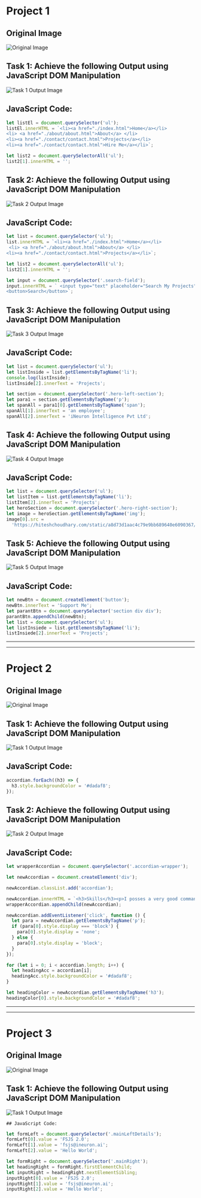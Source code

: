 # Project 1

## Original Image

![Original Image](./firstAssignmentImage/output%20-%20original.png)

## Task 1: Achieve the following Output using JavaScript DOM Manipulation

![Task 1 Output Image](./firstAssignmentImage/task1Output.png)

## JavaScript Code:

```js
let listEl = document.querySelector('ul');
listEl.innerHTML = `<li><a href="./index.html">Home</a></li>
<li> <a href="./about/about.html">About</a> </li>
<li><a href="./contact/contact.html">Projects</a></li>
<li><a href="./contact/contact.html">Hire Me</a></li>`;

let list2 = document.querySelectorAll('ul');
list2[1].innerHTML = '';
```

## Task 2: Achieve the following Output using JavaScript DOM Manipulation

![Task 2 Output Image](./firstAssignmentImage/task2Output.png)

## JavaScript Code:

```js
let list = document.querySelector('ul');
list.innerHTML = `<li><a href="./index.html">Home</a></li>
 <li> <a href="./about/about.html">About</a> </li>
<li><a href="./contact/contact.html">Projects</a></li>`;

let list2 = document.querySelectorAll('ul');
list2[1].innerHTML = '';

let input = document.querySelector('.search-field');
input.innerHTML = ` <input type="text" placeholder="Search My Projects" />
<button>Search</button>`;
```

## Task 3: Achieve the following Output using JavaScript DOM Manipulation

![Task 3 Output Image](./firstAssignmentImage/task3Output.png)

## JavaScript Code:

```js
let list = document.querySelector('ul');
let listInside = list.getElementsByTagName('li');
console.log(listInside);
listInside[2].innerText = 'Projects';

let section = document.querySelector('.hero-left-section');
let para1 = section.getElementsByTagName('p');
let spanAll = para1[0].getElementsByTagName('span');
spanAll[1].innerText = 'an employee';
spanAll[2].innerText = 'iNeuron Intelligence Pvt Ltd';
```

## Task 4: Achieve the following Output using JavaScript DOM Manipulation

![Task 4 Output Image](./firstAssignmentImage/task4Output.png)

## JavaScript Code:

```js
let list = document.querySelector('ul');
let listItem = list.getElementsByTagName('li');
listItem[2].innerText = 'Projects';
let heroSection = document.querySelector('.hero-right-section');
let image = heroSection.getElementsByTagName('img');
image[0].src =
  'https://hiteshchoudhary.com/static/a8d73d1aac4c79e9bb689640e6090367/2eaab/person-image.jpg';
```

## Task 5: Achieve the following Output using JavaScript DOM Manipulation

![Task 5 Output Image](./firstAssignmentImage/task5Output.png)

## JavaScript Code:

```js
let newBtn = document.createElement('button');
newBtn.innerText = 'Support Me';
let parantBtn = document.querySelector('section div div');
parantBtn.appendChild(newBtn);
let list = document.querySelector('ul');
let listInsiede = list.getElementsByTagName('li');
listInsiede[2].innerText = 'Projects';
```

---

---

# Project 2

## Original Image

![Original Image](./secondAssignmentImage/original%20output%20image.png)

## Task 1: Achieve the following Output using JavaScript DOM Manipulation

![Task 1 Output Image](./secondAssignmentImage/task1Output.png)

## JavaScript Code:

```js
accordian.forEach((h3) => {
  h3.style.backgroundColor = '#dadaf8';
});
```

## Task 2: Achieve the following Output using JavaScript DOM Manipulation

![Task 2 Output Image](./secondAssignmentImage/task2Output.png)

## JavaScript Code:

```js
let wrapperAccordian = document.querySelector('.accordian-wrapper');

let newAccordian = document.createElement('div');

newAccordian.classList.add('accordian');

newAccordian.innerHTML = `<h3>Skills</h3><p>I posses a very good command over the Full Stack Development technologies like MERN which can be seen in my work over the github.</p>`;
wrapperAccordian.appendChild(newAccordian);

newAccordian.addEventListener('click', function () {
  let para = newAccordian.getElementsByTagName('p');
  if (para[0].style.display === 'block') {
    para[0].style.display = 'none';
  } else {
    para[0].style.display = 'block';
  }
});

for (let i = 0; i < accordian.length; i++) {
  let headingAcc = accordian[i];
  headingAcc.style.backgroundColor = '#dadaf8';
}

let headingColor = newAccordian.getElementsByTagName('h3');
headingColor[0].style.backgroundColor = '#dadaf8';
```

---

---

# Project 3

## Original Image

![Original Image](./thirdAssignmentImage/original%20output%20image.png)

## Task 1: Achieve the following Output using JavaScript DOM Manipulation

![Task 1 Output Image](./thirdAssignmentImage/task1Output.png)

`## JavaScript Code:`

```js
let formLeft = document.querySelector('.mainLeftDetails');
formLeft[0].value = 'FSJS 2.0';
formLeft[1].value = 'fsjs@ineuron.ai';
formLeft[2].value = 'Hello World';

let formRight = document.querySelector('.mainRight');
let headingRight = formRight.firstElementChild;
let inputRight = headingRight.nextElementSibling;
inputRight[0].value = 'FSJS 2.0';
inputRight[1].value = 'fsjs@ineuron.ai';
inputRight[2].value = 'Hello World';
```
